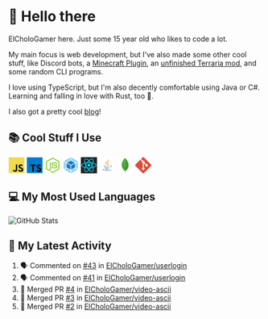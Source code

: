 # 👋 Hello there

ElCholoGamer here. Just some 15 year old who likes to code a lot.

My main focus is web development, but I've also made some other cool stuff, like Discord bots, a [Minecraft Plugin](https://www.spigotmc.org/resources/userlogin.80669/), an [unfinished Terraria mod](https://github.com/ElCholoGamer/GamerClass), and some random CLI programs.

I love using TypeScript, but I'm also decently comfortable using Java or C#. Learning and falling in love with Rust, too 🦀.

I also got a pretty cool [blog](https://blog.elchologamer.me/)!

## 📚 Cool Stuff I Use

![JavaScript](https://raw.githubusercontent.com/ElCholoGamer/ElCholoGamer/master/icons/javascript.png)
![TypeScript](https://raw.githubusercontent.com/ElCholoGamer/ElCholoGamer/master/icons/typescript.png)
![Node.js](https://raw.githubusercontent.com/ElCholoGamer/ElCholoGamer/master/icons/node.png)
![Webpack](https://raw.githubusercontent.com/ElCholoGamer/ElCholoGamer/master/icons/webpack.png)
![React](https://raw.githubusercontent.com/ElCholoGamer/ElCholoGamer/master/icons/react.png)
![Java](https://raw.githubusercontent.com/ElCholoGamer/ElCholoGamer/master/icons/java.png)
![MongoDB](https://raw.githubusercontent.com/ElCholoGamer/ElCholoGamer/master/icons/mongodb.png)
![Git](https://raw.githubusercontent.com/ElCholoGamer/ElCholoGamer/master/icons/git.png)

## 💻 My Most Used Languages

![GitHub Stats](https://github-readme-stats.vercel.app/api/top-langs?username=ElCholoGamer&theme=tokyonight)

## 📰 My Latest Activity

<!--START_SECTION:activity-->

1. 🗣 Commented on [#43](https://github.com/ElCholoGamer/userlogin/issues/43) in [ElCholoGamer/userlogin](https://github.com/ElCholoGamer/userlogin)
2. 🗣 Commented on [#41](https://github.com/ElCholoGamer/userlogin/issues/41) in [ElCholoGamer/userlogin](https://github.com/ElCholoGamer/userlogin)
3. 🎉 Merged PR [#4](https://github.com/ElCholoGamer/video-ascii/pull/4) in [ElCholoGamer/video-ascii](https://github.com/ElCholoGamer/video-ascii)
4. 🎉 Merged PR [#3](https://github.com/ElCholoGamer/video-ascii/pull/3) in [ElCholoGamer/video-ascii](https://github.com/ElCholoGamer/video-ascii)
5. 🎉 Merged PR [#2](https://github.com/ElCholoGamer/video-ascii/pull/2) in [ElCholoGamer/video-ascii](https://github.com/ElCholoGamer/video-ascii)
<!--END_SECTION:activity-->
